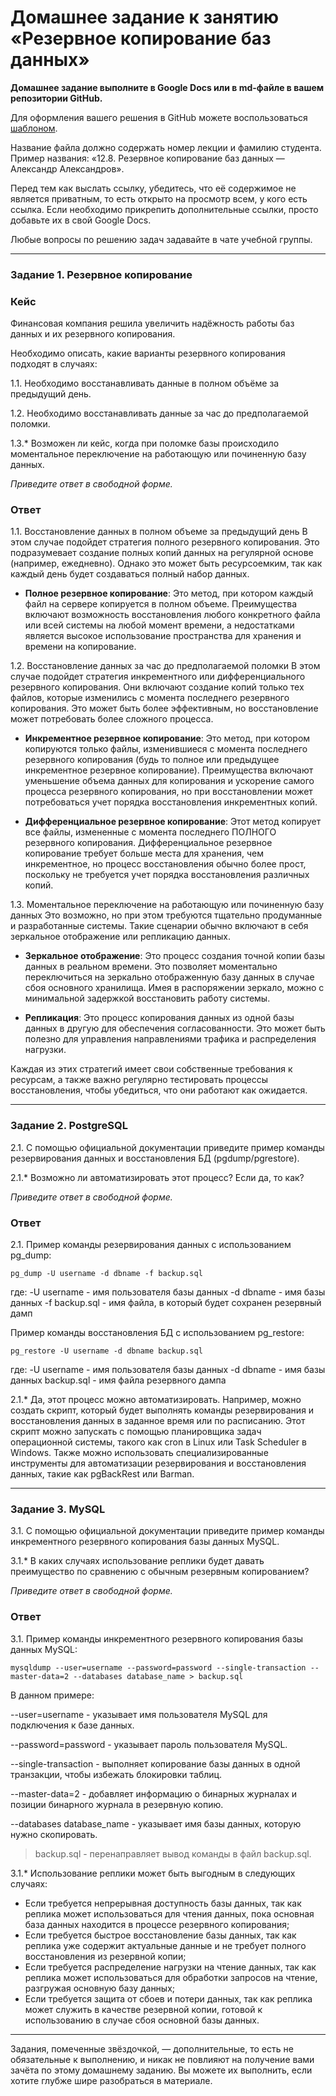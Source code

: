 # Домашнее задание к занятию «Резервное копирование баз данных»

**Домашнее задание выполните в Google Docs или в md-файле в вашем репозитории GitHub.** 

Для оформления вашего решения в GitHub можете воспользоваться [шаблоном](https://github.com/netology-code/sys-pattern-homework).

Название файла должно содержать номер лекции и фамилию студента. Пример названия: «12.8. Резервное копирование баз данных — Александр Александров».

Перед тем как выслать ссылку, убедитесь, что её содержимое не является приватным, то есть открыто на просмотр всем, у кого есть ссылка. Если необходимо прикрепить дополнительные ссылки, просто добавьте их в свой Google Docs.

Любые вопросы по решению задач задавайте в чате учебной группы.

---

### Задание 1. Резервное копирование

### Кейс
Финансовая компания решила увеличить надёжность работы баз данных и их резервного копирования. 

Необходимо описать, какие варианты резервного копирования подходят в случаях: 

1.1. Необходимо восстанавливать данные в полном объёме за предыдущий день.

1.2. Необходимо восстанавливать данные за час до предполагаемой поломки.

1.3.* Возможен ли кейс, когда при поломке базы происходило моментальное переключение на работающую или починенную базу данных.

*Приведите ответ в свободной форме.*

### Ответ

1.1. Восстановление данных в полном объеме за предыдущий день
В этом случае подойдет стратегия полного резервного копирования. Это подразумевает создание полных копий данных на регулярной основе (например, ежедневно). Однако это может быть ресурсоемким, так как каждый день будет создаваться полный набор данных.

- **Полное резервное копирование**: Это метод, при котором каждый файл на сервере копируется в полном объеме. Преимущества включают возможность восстановления любого конкретного файла или всей системы на любой момент времени, а недостатками является высокое использование пространства для хранения и времени на копирование.

1.2. Восстановление данных за час до предполагаемой поломки
В этом случае подойдет стратегия инкрементного или дифференциального резервного копирования. Они включают создание копий только тех файлов, которые изменились с момента последнего резервного копирования. Это может быть более эффективным, но восстановление может потребовать более сложного процесса.

- **Инкрементное резервное копирование**: Это метод, при котором копируются только файлы, изменившиеся с момента последнего резервного копирования (будь то полное или предыдущее инкрементное резервное копирование). Преимущества включают уменьшение объема данных для копирования и ускорение самого процесса резервного копирования, но при восстановлении может потребоваться учет порядка восстановления инкрементных копий.

- **Дифференциальное резервное копирование**: Этот метод копирует все файлы, измененные с момента последнего ПОЛНОГО резервного копирования. Дифференциальное резервное копирование требует больше места для хранения, чем инкрементное, но процесс восстановления обычно более прост, поскольку не требуется учет порядка восстановления различных копий.

1.3. Моментальное переключение на работающую или починенную базу данных
Это возможно, но при этом требуются тщательно продуманные и разработанные системы. Такие сценарии обычно включают в себя зеркальное отображение или репликацию данных.

- **Зеркальное отображение**: Это процесс создания точной копии базы данных в реальном времени. Это позволяет моментально переключиться на зеркально отображенную базу данных в случае сбоя основного хранилища. Имея в распоряжении зеркало, можно с минимальной задержкой восстановить работу системы.

- **Репликация**: Это процесс копирования данных из одной базы данных в другую для обеспечения согласованности. Это может быть полезно для управления направлениями трафика и распределения нагрузки.

Каждая из этих стратегий имеет свои собственные требования к ресурсам, а также важно регулярно тестировать процессы восстановления, чтобы убедиться, что они работают как ожидается.

---

### Задание 2. PostgreSQL

2.1. С помощью официальной документации приведите пример команды резервирования данных и восстановления БД (pgdump/pgrestore).

2.1.* Возможно ли автоматизировать этот процесс? Если да, то как?

*Приведите ответ в свободной форме.*

### Ответ

2.1.
Пример команды резервирования данных с использованием pg_dump:

```
pg_dump -U username -d dbname -f backup.sql
```

где:
-U username - имя пользователя базы данных
-d dbname - имя базы данных
-f backup.sql - имя файла, в который будет сохранен резервный дамп

Пример команды восстановления БД с использованием pg_restore:

```
pg_restore -U username -d dbname backup.sql
```

где:
-U username - имя пользователя базы данных
-d dbname - имя базы данных
backup.sql - имя файла резервного дампа

2.1.* Да, этот процесс можно автоматизировать. Например, можно создать скрипт, который будет выполнять команды резервирования и восстановления данных в заданное время или по расписанию. Этот скрипт можно запускать с помощью планировщика задач операционной системы, такого как cron в Linux или Task Scheduler в Windows. Также можно использовать специализированные инструменты для автоматизации резервирования и восстановления данных, такие как pgBackRest или Barman.

---

### Задание 3. MySQL

3.1. С помощью официальной документации приведите пример команды инкрементного резервного копирования базы данных MySQL. 

3.1.* В каких случаях использование реплики будет давать преимущество по сравнению с обычным резервным копированием?

*Приведите ответ в свободной форме.*

### Ответ

3.1.
Пример команды инкрементного резервного копирования базы данных MySQL:

```
mysqldump --user=username --password=password --single-transaction --master-data=2 --databases database_name > backup.sql
```

В данном примере:

--user=username - указывает имя пользователя MySQL для подключения к базе данных.

--password=password - указывает пароль пользователя MySQL.

--single-transaction - выполняет копирование базы данных в одной транзакции, чтобы избежать блокировки таблиц.

--master-data=2 - добавляет информацию о бинарных журналах и позиции бинарного журнала в резервную копию.

--databases database_name - указывает имя базы данных, которую нужно скопировать.

> backup.sql - перенаправляет вывод команды в файл backup.sql.

3.1.* Использование реплики может быть выгодным в следующих случаях:
- Если требуется непрерывная доступность базы данных, так как реплика может использоваться для чтения данных, пока основная база данных находится в процессе резервного копирования;
- Если требуется быстрое восстановление базы данных, так как реплика уже содержит актуальные данные и не требует полного восстановления из резервной копии;
- Если требуется распределение нагрузки на чтение данных, так как реплика может использоваться для обработки запросов на чтение, разгружая основную базу данных;
- Если требуется защита от сбоев и потери данных, так как реплика может служить в качестве резервной копии, готовой к использованию в случае сбоя основной базы данных.

---

Задания, помеченные звёздочкой, — дополнительные, то есть не обязательные к выполнению, и никак не повлияют на получение вами зачёта по этому домашнему заданию. Вы можете их выполнить, если хотите глубже шире разобраться в материале.
